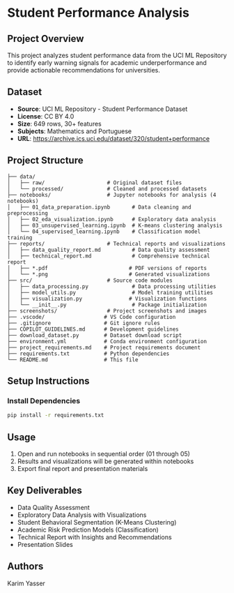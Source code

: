 # Student Performance Analysis

## Project Overview
This project analyzes student performance data from the UCI ML Repository to identify early warning signals for academic underperformance and provide actionable recommendations for universities.

## Dataset
- **Source**: UCI ML Repository - Student Performance Dataset
- **License**: CC BY 4.0
- **Size**: 649 rows, 30+ features
- **Subjects**: Mathematics and Portuguese
- **URL**: https://archive.ics.uci.edu/dataset/320/student+performance

## Project Structure
```
├── data/
│   ├── raw/                    # Original dataset files
│   └── processed/              # Cleaned and processed datasets
├── notebooks/                  # Jupyter notebooks for analysis (4 notebooks)
│   ├── 01_data_preparation.ipynb       # Data cleaning and preprocessing
│   ├── 02_eda_visualization.ipynb      # Exploratory data analysis  
│   ├── 03_unsupervised_learning.ipynb  # K-means clustering analysis
│   └── 04_supervised_learning.ipynb    # Classification model training
├── reports/                    # Technical reports and visualizations
│   ├── data_quality_report.md          # Data quality assessment
│   ├── technical_report.md             # Comprehensive technical report
│   ├── *.pdf                          # PDF versions of reports
│   └── *.png                          # Generated visualizations
├── src/                        # Source code modules
│   ├── data_processing.py              # Data processing utilities
│   ├── model_utils.py                  # Model training utilities
│   ├── visualization.py               # Visualization functions
│   └── __init__.py                     # Package initialization
├── screenshots/                # Project screenshots and images
├── .vscode/                   # VS Code configuration
├── .gitignore                 # Git ignore rules
├── COPILOT_GUIDELINES.md      # Development guidelines
├── download_dataset.py        # Dataset download script
├── environment.yml            # Conda environment configuration
├── project_requirements.md    # Project requirements document
├── requirements.txt           # Python dependencies
└── README.md                  # This file
```

## Setup Instructions

### Install Dependencies
```bash
pip install -r requirements.txt
```

## Usage
1. Open and run notebooks in sequential order (01 through 05)
2. Results and visualizations will be generated within notebooks
3. Export final report and presentation materials

## Key Deliverables
- Data Quality Assessment
- Exploratory Data Analysis with Visualizations
- Student Behavioral Segmentation (K-Means Clustering)
- Academic Risk Prediction Models (Classification)
- Technical Report with Insights and Recommendations
- Presentation Slides


## Authors
Karim Yasser

